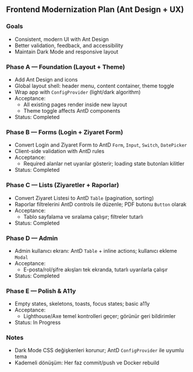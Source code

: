 ## Frontend Modernization Plan (Ant Design + UX)

### Goals
- Consistent, modern UI with Ant Design
- Better validation, feedback, and accessibility
- Maintain Dark Mode and responsive layout

### Phase A — Foundation (Layout + Theme)
- Add Ant Design and icons
- Global layout shell: header menu, content container, theme toggle
- Wrap app with `ConfigProvider` (light/dark algorithm)
- Acceptance:
  - All existing pages render inside new layout
  - Theme toggle affects AntD components
 - Status: Completed

### Phase B — Forms (Login + Ziyaret Form)
- Convert Login and Ziyaret Form to AntD `Form`, `Input`, `Switch`, `DatePicker`
- Client-side validation with AntD rules
- Acceptance:
  - Required alanlar net uyarılar gösterir; loading state butonları kilitler
 - Status: Completed

### Phase C — Lists (Ziyaretler + Raporlar)
- Convert Ziyaret Listesi to AntD `Table` (pagination, sorting)
- Raporlar filtrelerini AntD controls ile düzenle; PDF butonu `Button` olarak
- Acceptance:
  - Tablo sayfalama ve sıralama çalışır; filtreler tutarlı
 - Status: Completed

### Phase D — Admin
- Admin kullanıcı ekranı: AntD `Table` + inline actions; kullanıcı ekleme `Modal`
- Acceptance:
  - E-posta/rol/şifre akışları tek ekranda, tutarlı uyarılarla çalışır
 - Status: Completed

### Phase E — Polish & A11y
- Empty states, skeletons, toasts, focus states; basic a11y
- Acceptance:
  - Lighthouse/Axe temel kontrolleri geçer; görünür geri bildirimler
 - Status: In Progress

### Notes
- Dark Mode CSS değişkenleri korunur; AntD `ConfigProvider` ile uyumlu tema
- Kademeli dönüşüm: Her faz commit/push ve Docker rebuild
